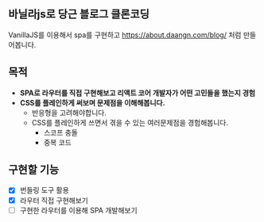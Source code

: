 ## 바닐라js로 당근 블로그 클론코딩

VanillaJS를 이용해서 spa를 구현하고 <https://about.daangn.com/blog/> 처럼 만들어봅니다.

## 목적

- **SPA로 라우터를 직접 구현해보고 리액트 코어 개발자가 어떤 고민들을 했는지 경험**
- **CSS를 플레인하게 써보며 문제점을 이해해봅니다.**
  - 반응형을 고려해야합니다.
  - CSS를 플레인하게 쓰면서 겪을 수 있는 여러문제점을 경험해봅니다.
    - 스코프 충돌
    - 중복 코드

## 구현할 기능

- [x] 번들링 도구 활용
- [x] 라우터 직접 구현해보기
- [ ] 구현한 라우터를 이용해 SPA 개발해보기
